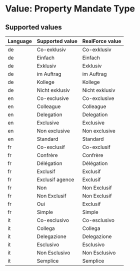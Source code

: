 # Value: Property Mandate Type

## Supported values

| Language | Supported value | RealForce value |
| :--- | :--- | :--- |
| de | Co-exklusiv | Co-exklusiv |
| de | Einfach | Einfach |
| de | Exklusiv | Exklusiv |
| de | im Auftrag  | im Auftrag  |
| de | Kollege | Kollege |
| de | Nicht exklusiv | Nicht exklusiv |
| en | Co-exclusive | Co-exclusive |
| en | Colleague | Colleague |
| en | Delegation | Delegation |
| en | Exclusive | Exclusive |
| en | Non exclusive | Non exclusive |
| en | Standard | Standard |
| fr | Co-exclusif | Co-exclusif |
| fr | Confrère | Confrère |
| fr | Délégation | Délégation |
| fr | Exclusif | Exclusif |
| fr | Exclusif agence | Exclusif |
| fr | Non | Non Exclusif |
| fr | Non Exclusif | Non Exclusif |
| fr | Oui | Exclusif |
| fr | Simple | Simple |
| it | Co-esclusivo | Co-esclusivo |
| it | Collega | Collega |
| it | Delegazione | Delegazione |
| it | Esclusivo | Esclusivo |
| it | Non Esclusivo | Non Esclusivo |
| it | Semplice | Semplice |

